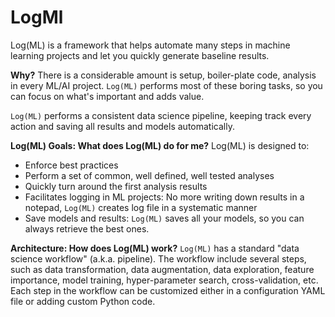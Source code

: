 
# LogMl

Log(ML) is a framework that helps automate many steps in machine learning projects and let you quickly generate baseline results.

**Why?**
There is a considerable amount is setup, boiler-plate code, analysis in every ML/AI project.
`Log(ML)` performs most of these boring tasks, so you can focus on what's important and adds value.

`Log(ML)` performs a consistent data science pipeline, keeping track every action and saving all results and models automatically.

**Log(ML) Goals: What does Log(ML) do for me?**
Log(ML) is designed to:
- Enforce best practices
- Perform a set of common, well defined, well tested analyses
- Quickly turn around the first analysis results
- Facilitates logging in ML projects: No more writing down results in a notepad, `Log(ML)` creates log file in a systematic manner
- Save models and results: `Log(ML)` saves all your models, so you can always retrieve the best ones.

**Architecture: How does Log(ML) work?**
`Log(ML)` has a standard "data science workflow" (a.k.a. pipeline).
The workflow include several steps, such as data transformation, data augmentation, data exploration, feature importance, model training, hyper-parameter search, cross-validation, etc.
Each step in the workflow can be customized either in a configuration YAML file or adding custom Python code.
